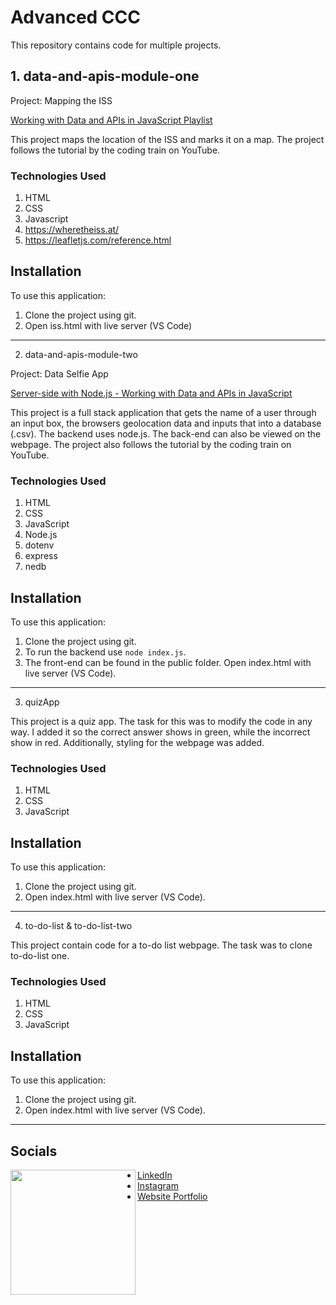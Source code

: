 # Advanced CCC

This repository contains code for multiple projects.  

## 1. data-and-apis-module-one

Project: Mapping the ISS

[Working with Data and APIs in JavaScript Playlist](https://www.youtube.com/watch?v=DbcLg8nRWEg&list=PLRqwX-V7Uu6YxDKpFzf_2D84p0cyk4T7X**)

This project maps the location of the ISS and marks it on a map. The project follows the tutorial by the coding train on YouTube.

### Technologies Used

1. HTML
2. CSS
3. Javascript
4. https://wheretheiss.at/
5. https://leafletjs.com/reference.html 

## Installation

To use this application:

1. Clone the project using git.
2. Open iss.html with live server (VS Code)

---

2. data-and-apis-module-two

Project: Data Selfie App

[Server-side with Node.js - Working with Data and APIs in JavaScript](https://www.youtube.com/watch?v=wxbQP1LMZsw&list=PLRqwX-V7Uu6YxDKpFzf_2D84p0cyk4T7X&index=9)

This project is a full stack application that gets the name of a user through an input box, the browsers geolocation data and inputs that into a database (.csv).  The backend uses node.js. 
The back-end can also be viewed on the webpage. The project also follows the tutorial by the coding train on YouTube.

### Technologies Used

1. HTML
2. CSS
3. JavaScript
4. Node.js
5. dotenv
6. express
7. nedb

## Installation

To use this application:

1. Clone the project using git.
2. To run the backend use `node index.js`.
3. The front-end can be found in the public folder. Open index.html with live server (VS Code).

---

3. quizApp

This project is a quiz app. The task for this was to modify the code in any way. I added it so the correct answer shows in green, while the incorrect show in red. Additionally, styling for the webpage was added.

### Technologies Used

1. HTML
2. CSS
3. JavaScript

## Installation

To use this application:

1. Clone the project using git.
2. Open index.html with live server (VS Code).

---

4. to-do-list & to-do-list-two

This project contain code for a to-do list webpage. The task was to clone to-do-list one.

### Technologies Used

1. HTML
2. CSS
3. JavaScript

## Installation

To use this application:

1. Clone the project using git.
2. Open index.html with live server (VS Code).

---

## Socials 

<img align="left" src="./ME-pf.gif" width="200">

- [LinkedIn](https://www.linkedin.com/in/collinscomondi/) <br>
- [Instagram](https://www.instagram.com/someprofoundname/) <br>
- [Website Portfolio](https://www.someprofoundname.com)
